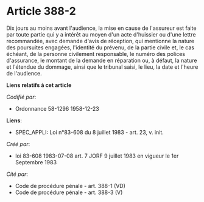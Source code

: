 # Article 388-2

Dix jours au moins avant l'audience, la mise en cause de l'assureur est faite par toute partie qui y a intérêt au moyen d'un
acte d'huissier ou d'une lettre recommandée, avec demande d'avis de réception, qui mentionne la nature des poursuites
engagées, l'identité du prévenu, de la partie civile et, le cas échéant, de la personne civilement responsable, le numéro des
polices d'assurance, le montant de la demande en réparation ou, à défaut, la nature et l'étendue du dommage, ainsi que le
tribunal saisi, le lieu, la date et l'heure de l'audience.

**Liens relatifs à cet article**

_Codifié par_:

  - Ordonnance 58-1296 1958-12-23

**Liens**:

  - SPEC_APPLI: Loi n°83-608 du 8 juillet 1983 - art. 23, v. init.

_Créé par_:

  - loi 83-608 1983-07-08 art. 7 JORF 9 juillet 1983 en vigueur le 1er Septembre 1983

_Cité par_:

  - Code de procédure pénale - art. 388-1 (VD)
  - Code de procédure pénale - art. 388-3 (V)
